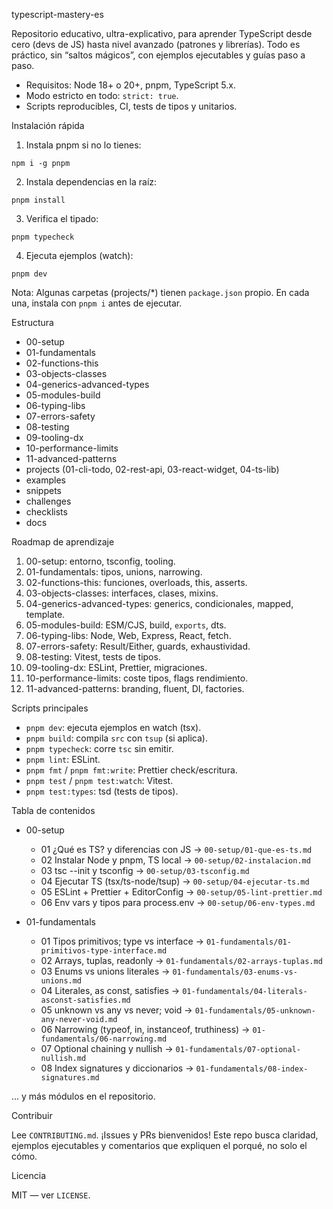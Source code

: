 typescript-mastery-es

Repositorio educativo, ultra-explicativo, para aprender TypeScript desde cero (devs de JS) hasta nivel avanzado (patrones y librerías). Todo es práctico, sin “saltos mágicos”, con ejemplos ejecutables y guías paso a paso.

- Requisitos: Node 18+ o 20+, pnpm, TypeScript 5.x.
- Modo estricto en todo: `strict: true`.
- Scripts reproducibles, CI, tests de tipos y unitarios.

Instalación rápida

1) Instala pnpm si no lo tienes:
```
npm i -g pnpm
```
2) Instala dependencias en la raíz:
```
pnpm install
```
3) Verifica el tipado:
```
pnpm typecheck
```
4) Ejecuta ejemplos (watch):
```
pnpm dev
```

Nota: Algunas carpetas (projects/*) tienen `package.json` propio. En cada una, instala con `pnpm i` antes de ejecutar.

Estructura

- 00-setup
- 01-fundamentals
- 02-functions-this
- 03-objects-classes
- 04-generics-advanced-types
- 05-modules-build
- 06-typing-libs
- 07-errors-safety
- 08-testing
- 09-tooling-dx
- 10-performance-limits
- 11-advanced-patterns
- projects (01-cli-todo, 02-rest-api, 03-react-widget, 04-ts-lib)
- examples
- snippets
- challenges
- checklists
- docs

Roadmap de aprendizaje

1) 00-setup: entorno, tsconfig, tooling.
2) 01-fundamentals: tipos, unions, narrowing.
3) 02-functions-this: funciones, overloads, this, asserts.
4) 03-objects-classes: interfaces, clases, mixins.
5) 04-generics-advanced-types: generics, condicionales, mapped, template.
6) 05-modules-build: ESM/CJS, build, `exports`, dts.
7) 06-typing-libs: Node, Web, Express, React, fetch.
8) 07-errors-safety: Result/Either, guards, exhaustividad.
9) 08-testing: Vitest, tests de tipos.
10) 09-tooling-dx: ESLint, Prettier, migraciones.
11) 10-performance-limits: coste tipos, flags rendimiento.
12) 11-advanced-patterns: branding, fluent, DI, factories.

Scripts principales

- `pnpm dev`: ejecuta ejemplos en watch (tsx).
- `pnpm build`: compila `src` con `tsup` (si aplica).
- `pnpm typecheck`: corre `tsc` sin emitir.
- `pnpm lint`: ESLint.
- `pnpm fmt` / `pnpm fmt:write`: Prettier check/escritura.
- `pnpm test` / `pnpm test:watch`: Vitest.
- `pnpm test:types`: tsd (tests de tipos).

Tabla de contenidos

- 00-setup
  - 01 ¿Qué es TS? y diferencias con JS → `00-setup/01-que-es-ts.md`
  - 02 Instalar Node y pnpm, TS local → `00-setup/02-instalacion.md`
  - 03 tsc --init y tsconfig → `00-setup/03-tsconfig.md`
  - 04 Ejecutar TS (tsx/ts-node/tsup) → `00-setup/04-ejecutar-ts.md`
  - 05 ESLint + Prettier + EditorConfig → `00-setup/05-lint-prettier.md`
  - 06 Env vars y tipos para process.env → `00-setup/06-env-types.md`

- 01-fundamentals
  - 01 Tipos primitivos; type vs interface → `01-fundamentals/01-primitivos-type-interface.md`
  - 02 Arrays, tuplas, readonly → `01-fundamentals/02-arrays-tuplas.md`
  - 03 Enums vs unions literales → `01-fundamentals/03-enums-vs-unions.md`
  - 04 Literales, as const, satisfies → `01-fundamentals/04-literals-asconst-satisfies.md`
  - 05 unknown vs any vs never; void → `01-fundamentals/05-unknown-any-never-void.md`
  - 06 Narrowing (typeof, in, instanceof, truthiness) → `01-fundamentals/06-narrowing.md`
  - 07 Optional chaining y nullish → `01-fundamentals/07-optional-nullish.md`
  - 08 Index signatures y diccionarios → `01-fundamentals/08-index-signatures.md`

… y más módulos en el repositorio.

Contribuir

Lee `CONTRIBUTING.md`. ¡Issues y PRs bienvenidos! Este repo busca claridad, ejemplos ejecutables y comentarios que expliquen el porqué, no solo el cómo.

Licencia

MIT — ver `LICENSE`.
